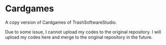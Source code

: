# Cardgames
A copy version of Cardgames of TrashSoftwareStudio.

Due to some issue, I cannot upload my codes to the original repository. I will upload my codes here
and merge to the original repository in the future.
